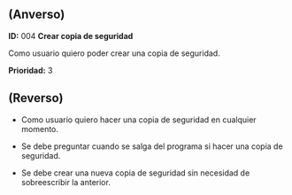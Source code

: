 ## (**Anverso**)

**ID:** 004 **Crear copia de seguridad**

Como usuario quiero poder crear una copia de seguridad.

**Prioridad:** 3

## (**Reverso**)

+ Como usuario quiero hacer una copia de seguridad en cualquier momento.

+ Se debe preguntar cuando se salga del programa si hacer una copia de seguridad. 
                                               
+ Se debe crear una nueva copia de seguridad sin necesidad de sobreescribir la anterior.
